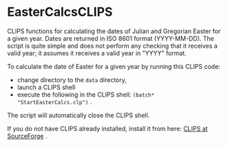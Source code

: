 EasterCalcsCLIPS
================

CLIPS functions for calculating the dates of Julian and Gregorian Easter for a given year. Dates are returned in ISO 8601 format (YYYY-MM-DD). The script is quite simple and does not perform any checking that it receives a valid year; it assumes it receives a valid year in "YYYY" format.

To calculate the date of Easter for a given year by running this CLIPS code: 

  * change directory to the `data` directory,
  * launch a CLIPS shell
  * execute the following in the CLIPS shell: `(batch* "StartEasterCalcs.clp")` .

The script will automatically close the CLIPS shell.

If you do not have CLIPS already installed, install it from here: [CLIPS at SourceForge](https://sourceforge.net/projects/clipsrules/files/CLIPS/6.30/) .
